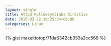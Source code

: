 ```yaml
---
layout: single                                                                                                              
title: Httpd Followsymlinks Directive                                                                                                                       
date: 2016-02-22 10:25:34+00:00                                                                                                                        
categories: Linux                                                                                                                
---                                                                                                                              
```


{% gist makeittotop/71da6342cb353a2cc569 %}                                                                                                           

